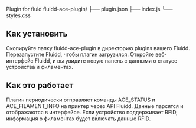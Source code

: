 Plugin for fluid
fluidd-ace-plugin/
├── plugin.json
├── index.js
└── styles.css
## Как установить
Скопируйте папку fluidd-ace-plugin в директорию plugins вашего Fluidd.
Перезапустите Fluidd, чтобы плагин загрузился.
Откройте веб-интерфейс Fluidd, и вы увидите новую панель с данными о статусе устройства и филаментах.
##  Как это работает
Плагин периодически отправляет команды ACE_STATUS и ACE_FILAMENT_INFO на принтер через API Fluidd.
Данные парсятся и отображаются в интерфейсе.
Если устройство поддерживает RFID, информация о филаментах будет включать данные RFID.
